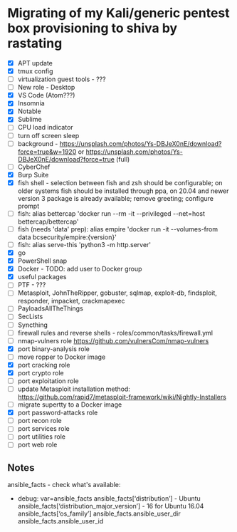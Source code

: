 # Migrating of my Kali/generic pentest box provisioning to shiva by rastating

- [X] APT update
- [X] tmux config
- [ ] virtualization guest tools - ???
- [ ] New role - Desktop
 - [X] VS Code (Atom???)
 - [X] Insomnia
 - [X] Notable
 - [X] Sublime
 - [ ] CPU load indicator
 - [ ] turn off screen sleep
 - [ ] background - https://unsplash.com/photos/Ys-DBJeX0nE/download?force=true&w=1920 or https://unsplash.com/photos/Ys-DBJeX0nE/download?force=true (full)
 - [ ] CyberChef
 - [X] Burp Suite
- [X] fish shell - selection between fish and zsh should be configurable; on older systems fish should be installed through ppa, on 20.04 and newer version 3 package is already available; remove greeting; configure prompt
 - [ ] fish: alias bettercap 'docker run --rm -it --privileged --net=host bettercap/bettercap'
 - [ ] fish (needs 'data' prep): alias empire 'docker run -it --volumes-from data bcsecurity/empire:{version}'
 - [ ] fish: alias serve-this 'python3 -m http.server'
- [X] go
- [X] PowerShell snap
- [X] Docker - TODO: add user to Docker group
- [X] useful packages
- [ ] PTF - ???
- [ ] Metasploit, JohnTheRipper, gobuster, sqlmap, exploit-db, findsploit, responder, impacket, crackmapexec
- [ ] PayloadsAllTheThings
- [ ] SecLists
- [ ] Syncthing
- [ ] firewall rules and reverse shells - roles/common/tasks/firewall.yml
- [ ] nmap-vulners role https://github.com/vulnersCom/nmap-vulners
- [X] port binary-analysis role
 - [ ] move ropper to Docker image
- [X] port cracking role
- [X] port crypto role
- [ ] port exploitation role
 - [ ] update Metasploit installation method: https://github.com/rapid7/metasploit-framework/wiki/Nightly-Installers
 - [ ] migrate supertty to a Docker image
- [X] port password-attacks role
- [ ] port recon role
- [ ] port services role
- [ ] port utilities role
- [ ] port web role

## Notes
ansible_facts - check what's available:
- debug: var=ansible_facts
ansible_facts[‘distribution’] - Ubuntu
ansible_facts[‘distribution_major_version’] - 16 for Ubuntu 16.04
ansible_facts[‘os_family’]
ansible_facts.ansible_user_dir
ansible_facts.ansible_user_id
